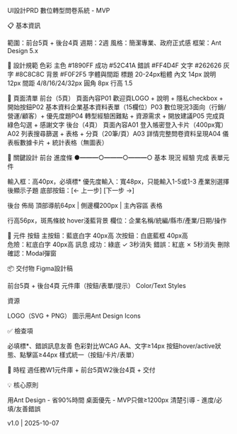 UI設計PRD
數位轉型問卷系統 - MVP

📋 基本資訊

範圍：前台5頁 + 後台4頁
週期：2週
風格：簡潔專業、政府正式感
框架：Ant Design 5.x


🎨 設計規範
色彩
主色 #1890FF  成功 #52C41A  錯誤 #FF4D4F
文字 #262626  灰字 #8C8C8C  背景 #F0F2F5
字體與間距
標題 20-24px粗體  內文 14px  說明 12px
間距 4/8/16/24/32px  圓角 8px  行高 1.5

📱 頁面清單
前台（5頁）
頁面內容P01 歡迎頁LOGO + 說明 + 隱私checkbox + 開始按鈕P02 基本資料企業基本資料表單（15欄位）P03 數位現況3面向（行銷/營運/顧客）+ 優先度題P04 轉型經驗困難點 + 資源需求 + 開放建議P05 完成頁綠色勾選 + 感謝文字
後台（4頁）
頁面內容A01 登入帳密登入卡片（400px寬）A02 列表搜尋篩選 + 表格 + 分頁（20筆/頁）A03 詳情完整問卷資料呈現A04 儀表板數據卡片 + 統計表格（無圖表）

🎯 關鍵設計
前台
進度條
●━━━○━━━○━━━○
基本  現況  經驗  完成
表單元件

輸入框：高40px，必填標*
優先度輸入：寬48px，只能輸入1-5或1-3
產業別選擇後顯示子題
底部按鈕：[← 上一步]  [下一步 →]

後台
佈局
頂部導航64px | 側邊欄200px | 主內容區
表格

行高56px，斑馬條紋
hover淺藍背景
欄位：企業名稱/統編/縣市/產業/日期/操作


🔧 元件
按鈕
主按鈕：藍底白字 40px高
次按鈕：白底藍框 40px高  
危險：紅底白字 40px高
訊息
成功：綠底 ✓ 3秒消失
錯誤：紅底 ✗ 5秒消失
刪除確認：Modal彈窗

📦 交付物
Figma設計稿

 前台5頁 + 後台4頁
 元件庫（按鈕/表單/提示）
 Color/Text Styles

資源

 LOGO（SVG + PNG）
 圖示用Ant Design Icons


✅ 檢查項

 必填標*、錯誤訊息友善
 色彩對比WCAG AA、文字≥14px
 按鈕hover/active狀態、點擊區≥44px
 樣式統一（按鈕/卡片/表單）


📅 時程
週任務W1元件庫 + 前台5頁W2後台4頁 + 交付

💡 核心原則

用Ant Design - 省90%時間
桌面優先 - MVP只做≥1200px
清楚引導 - 進度/必填/友善錯誤


v1.0 | 2025-10-07